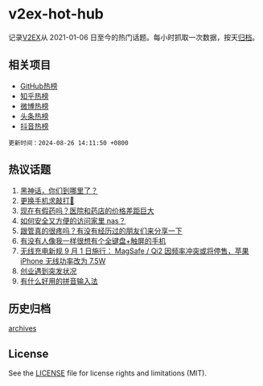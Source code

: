 # v2ex-hot-hub

 记录[V2EX](https://www.v2ex.com/)从 2021-01-06 日至今的热门话题。每小时抓取一次数据，按天[归档](archives)。
 
 ## 相关项目

- [GitHub热榜](https://github.com/snaildev/github-hot-hub)
- [知乎热榜](https://github.com/snaildev/zhihu-hot-hub)
- [微博热榜](https://github.com/snaildev/weibo-hot-hub)
- [头条热榜](https://github.com/snaildev/toutiao-hot-hub)
- [抖音热榜](https://github.com/snaildev/douyin-hot-hub)


 `更新时间：2024-08-26 14:11:50 +0800`

## 热议话题

1. [黑神话，你们到哪里了？](https://www.v2ex.com/t/1067731)
1. [更换手机求敲打🔨](https://www.v2ex.com/t/1067735)
1. [现在有假药吗？医院和药店的价格差距巨大](https://www.v2ex.com/t/1067632)
1. [如何安全又方便的访问家里 nas？](https://www.v2ex.com/t/1067703)
1. [跟管真的很疼吗？有没有经历过的朋友们来分享一下](https://www.v2ex.com/t/1067796)
1. [有没有人像我一样很想有个全键盘+触屏的手机](https://www.v2ex.com/t/1067709)
1. [无线充电新规 9 月 1 日施行： MagSafe / Qi2 因频率冲突或将停售，苹果 iPhone 无线功率改为 7.5W](https://www.v2ex.com/t/1067716)
1. [创业遇到突发状况](https://www.v2ex.com/t/1067684)
1. [有什么好用的拼音输入法](https://www.v2ex.com/t/1067722)

## 历史归档

[archives](archives)

## License

See the [LICENSE](LICENSE) file for license rights and limitations (MIT).
